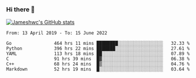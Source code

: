 ### Hi there 👋

[![Jameshwc's GitHub stats](https://github-readme-stats.vercel.app/api?username=jameshwc)](https://github.com/anuraghazra/github-readme-stats)

<!--START_SECTION:waka-->

```text
From: 13 April 2019 - To: 15 June 2022

Go                464 hrs 11 mins ████████░░░░░░░░░░░░░░░░░   32.33 %
Python            396 hrs 22 mins ███████░░░░░░░░░░░░░░░░░░   27.61 %
YAML              113 hrs 18 mins ██░░░░░░░░░░░░░░░░░░░░░░░   07.89 %
C                 91 hrs 39 mins  █▓░░░░░░░░░░░░░░░░░░░░░░░   06.38 %
C++               68 hrs 24 mins  █▒░░░░░░░░░░░░░░░░░░░░░░░   04.76 %
Markdown          52 hrs 19 mins  █░░░░░░░░░░░░░░░░░░░░░░░░   03.64 %
```

<!--END_SECTION:waka-->